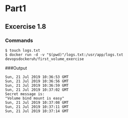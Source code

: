 # Part1
## Excercise 1.8

### Commands
```
$ touch logs.txt
$ docker run -d -v "$(pwd)"/logs.txt:/usr/app/logs.txt devopsdockeruh/first_volume_exercise
```
###Output
```
Sun, 21 Jul 2019 10:36:53 GMT
Sun, 21 Jul 2019 10:36:56 GMT
Sun, 21 Jul 2019 10:36:59 GMT
Sun, 21 Jul 2019 10:37:02 GMT
Secret message is:
"Volume bind mount is easy"
Sun, 21 Jul 2019 10:37:08 GMT
Sun, 21 Jul 2019 10:37:11 GMT
Sun, 21 Jul 2019 10:37:14 GMT


```
